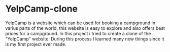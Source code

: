 # YelpCamp-clone
 YelpCamp is a website which can be used for booking a campground in varius parts of the world, this website is easy to explore and also offers best prices for a campground. In this project i tried to create a clone of the "YelpCamp" website. During this process I learned many new things since it is my first project ever made.